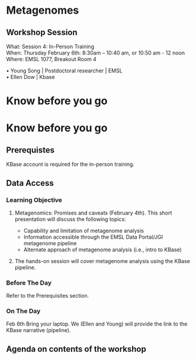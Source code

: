 # Metagenomes

## Workshop Session
What: Session 4: In-Person Training   <br>
When: Thursday February 6th: 8:30am – 10:40 am, or  10:50 am - 12 noon <br>
Where:  EMSL 1077, Breakout Room 4

•	Young Song | Postdoctoral researcher | EMSL <br>
•	Ellen Dow | Kbase   <br>


# Know before you go


# Know before you go

## Prerequistes
KBase account is required for the in-person training.

## Data Access

### Learning Objective
1. Metagenomics: Promises and caveats (February 4th).
   This short presentation will discuss the following topics:
   - Capability and limitation of metagenome analysis
   - Information accessible through the EMSL Data Portal/JGI metagenome pipeline
   - Alternate approach of metagenome analysis (i.e., intro to KBase)
     
2. The hands-on session will cover metagenome analysis using the KBase pipeline. 

### Before The Day
Refer to the Prerequisites section. 

### On The Day
Feb 6th
Bring your laptop. We (Ellen and Young) will provide the link to the KBase narrative (pipeline).



## Agenda on contents of the workshop

